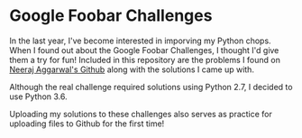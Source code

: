 # Google Foobar Challenges
In the last year, I've become interested in imporving my Python chops. When I found out about the Google Foobar Challenges, I thought I'd give them a try for fun! Included in this repository are the problems I found on [Neeraj Aggarwal's Github](https://github.com/n3a9/google-foobar) along with the solutions I came up with. 

Although the real challenge required solutions using Python 2.7, I decided to use Python 3.6. 

Uploading my solutions to these challenges also serves as practice for uploading files to Github for the first time!
